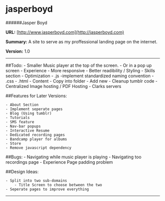 jasperboyd 
==========
######Jasper Boyd

__URL:__ [http://www.jasperboyd.com](http://jasperboyd.com)

__Summary:__ A site to serve as my proffessional landing page on the internet. 

__Version:__ 1.0

---

##Todo:
    - Smaller Music player at the top of the screen. 
       - Or in a pop up screen
	- Experience
		- More responsive 
		- Better readibility / Styling
		- Skills section
	- Optimization
		- .js
		    -implement standardized naming convention
		- .css
		- .html
	- Content 
	    - Copy into folder 
	    - Add new
	- Cleanup tumblr code
	- Centralized Image hosting / PDF Hosting
	    - Clarks servers 
	
##Features for Later Versions: 

	- About Section
	- Implement seperate pages
	- Blog (Using tumblr)
	- Tutorials 
	- SMS feature
	- Nav-bar popups
	- Interactive Resume
	- Dedicated recording pages
	- Bandcamp player for albums
	- Store
	- Remove javascript dependency
	
	
##Bugs:
	- Navigating while music player is playing
	- Navigating too recordings page 
	- Experience Page padding problem


##Design Ideas: 

    - Split into two sub-domains
        - Title Screen to choose between the two
    - Seperate pages to improve everything

---

	 